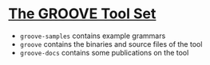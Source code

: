 [](# "This file is in MarkDown format (see daringfireball.net/projects/markdown)")

[The GROOVE Tool Set](http://groove.sf.net)
=====================

* `groove-samples` contains example grammars
* `groove` contains the binaries and source files of the tool
* `groove-docs` contains some publications on the tool

